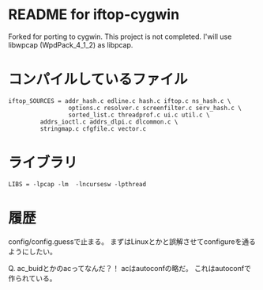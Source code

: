 # README for iftop-cygwin

Forked for porting to cygwin.
This project is not completed.
I'will use libwpcap (WpdPack_4_1_2) as libpcap.


# コンパイルしているファイル

```
iftop_SOURCES = addr_hash.c edline.c hash.c iftop.c ns_hash.c \
                 options.c resolver.c screenfilter.c serv_hash.c \
                 sorted_list.c threadprof.c ui.c util.c \
		 addrs_ioctl.c addrs_dlpi.c dlcommon.c \
		 stringmap.c cfgfile.c vector.c
```

# ライブラリ

```
LIBS = -lpcap -lm  -lncursesw -lpthread
```



# 履歴

config/config.guessで止まる。
まずはLinuxとかと誤解させてconfigureを通るようにしたい。

Q. ac_buidとかのacってなんだ？！
acはautoconfの略だ。
これはautoconfで作られている。




